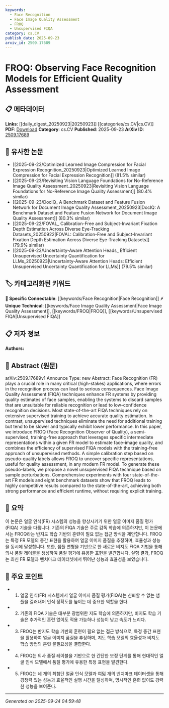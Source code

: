 ```yaml
---
keywords:
  - Face Recognition
  - Face Image Quality Assessment
  - FROQ
  - Unsupervised FIQA
category: cs.CV
publish_date: 2025-09-23
arxiv_id: 2509.17689
---
```


<!-- KEYWORD_LINKING_METADATA:
{
  "processed_timestamp": "2025-09-24T04:59:48.248531",
  "vocabulary_version": "1.0",
  "selected_keywords": [
    "Face Recognition",
    "Face Image Quality Assessment",
    "FROQ",
    "Unsupervised FIQA"
  ],
  "rejected_keywords": [],
  "similarity_scores": {
    "Face Recognition": 0.85,
    "Face Image Quality Assessment": 0.8,
    "FROQ": 0.82,
    "Unsupervised FIQA": 0.78
  },
  "extraction_method": "AI_prompt_based",
  "budget_applied": true,
  "candidates_json": {
    "candidates": [
      {
        "surface": "Face Recognition",
        "canonical": "Face Recognition",
        "aliases": [
          "FR"
        ],
        "category": "specific_connectable",
        "rationale": "Face Recognition is central to the paper's theme and connects to broader discussions in computer vision and security applications.",
        "novelty_score": 0.45,
        "connectivity_score": 0.88,
        "specificity_score": 0.7,
        "link_intent_score": 0.85
      },
      {
        "surface": "Face Image Quality Assessment",
        "canonical": "Face Image Quality Assessment",
        "aliases": [
          "FIQA"
        ],
        "category": "unique_technical",
        "rationale": "This is a specialized technique discussed in the paper, crucial for improving face recognition systems.",
        "novelty_score": 0.75,
        "connectivity_score": 0.65,
        "specificity_score": 0.85,
        "link_intent_score": 0.8
      },
      {
        "surface": "FROQ",
        "canonical": "FROQ",
        "aliases": [
          "Face Recognition Observer of Quality"
        ],
        "category": "unique_technical",
        "rationale": "FROQ is the novel method introduced in the paper, representing a key contribution to the field.",
        "novelty_score": 0.9,
        "connectivity_score": 0.6,
        "specificity_score": 0.9,
        "link_intent_score": 0.82
      },
      {
        "surface": "unsupervised FIQA technique",
        "canonical": "Unsupervised FIQA",
        "aliases": [
          "unsupervised Face Image Quality Assessment"
        ],
        "category": "unique_technical",
        "rationale": "This technique represents a significant methodological innovation in the paper, offering a training-free alternative.",
        "novelty_score": 0.8,
        "connectivity_score": 0.55,
        "specificity_score": 0.8,
        "link_intent_score": 0.78
      }
    ],
    "ban_list_suggestions": [
      "quality estimation",
      "pseudo-quality labels"
    ]
  },
  "decisions": [
    {
      "candidate_surface": "Face Recognition",
      "resolved_canonical": "Face Recognition",
      "decision": "linked",
      "scores": {
        "novelty": 0.45,
        "connectivity": 0.88,
        "specificity": 0.7,
        "link_intent": 0.85
      }
    },
    {
      "candidate_surface": "Face Image Quality Assessment",
      "resolved_canonical": "Face Image Quality Assessment",
      "decision": "linked",
      "scores": {
        "novelty": 0.75,
        "connectivity": 0.65,
        "specificity": 0.85,
        "link_intent": 0.8
      }
    },
    {
      "candidate_surface": "FROQ",
      "resolved_canonical": "FROQ",
      "decision": "linked",
      "scores": {
        "novelty": 0.9,
        "connectivity": 0.6,
        "specificity": 0.9,
        "link_intent": 0.82
      }
    },
    {
      "candidate_surface": "unsupervised FIQA technique",
      "resolved_canonical": "Unsupervised FIQA",
      "decision": "linked",
      "scores": {
        "novelty": 0.8,
        "connectivity": 0.55,
        "specificity": 0.8,
        "link_intent": 0.78
      }
    }
  ]
}
-->

# FROQ: Observing Face Recognition Models for Efficient Quality Assessment

## 📋 메타데이터

**Links**: [[daily_digest_20250923|20250923]] [[categories/cs.CV|cs.CV]]
**PDF**: [Download](https://arxiv.org/pdf/2509.17689.pdf)
**Category**: cs.CV
**Published**: 2025-09-23
**ArXiv ID**: [2509.17689](https://arxiv.org/abs/2509.17689)

## 🔗 유사한 논문
- [[2025-09-23/Optimized Learned Image Compression for Facial Expression Recognition_20250923|Optimized Learned Image Compression for Facial Expression Recognition]] (81.5% similar)
- [[2025-09-23/Revisiting Vision Language Foundations for No-Reference Image Quality Assessment_20250923|Revisiting Vision Language Foundations for No-Reference Image Quality Assessment]] (80.4% similar)
- [[2025-09-23/DocIQ_ A Benchmark Dataset and Feature Fusion Network for Document Image Quality Assessment_20250923|DocIQ: A Benchmark Dataset and Feature Fusion Network for Document Image Quality Assessment]] (80.3% similar)
- [[2025-09-22/FOVAL_ Calibration-Free and Subject-Invariant Fixation Depth Estimation Across Diverse Eye-Tracking Datasets_20250922|FOVAL: Calibration-Free and Subject-Invariant Fixation Depth Estimation Across Diverse Eye-Tracking Datasets]] (79.9% similar)
- [[2025-09-23/Uncertainty-Aware Attention Heads_ Efficient Unsupervised Uncertainty Quantification for LLMs_20250923|Uncertainty-Aware Attention Heads: Efficient Unsupervised Uncertainty Quantification for LLMs]] (79.5% similar)

## 🏷️ 카테고리화된 키워드
**🔗 Specific Connectable**: [[keywords/Face Recognition|Face Recognition]]
**⚡ Unique Technical**: [[keywords/Face Image Quality Assessment|Face Image Quality Assessment]], [[keywords/FROQ|FROQ]], [[keywords/Unsupervised FIQA|Unsupervised FIQA]]

## 📋 저자 정보

**Authors:** 

## 📄 Abstract (원문)

arXiv:2509.17689v1 Announce Type: new 
Abstract: Face Recognition (FR) plays a crucial role in many critical (high-stakes) applications, where errors in the recognition process can lead to serious consequences. Face Image Quality Assessment (FIQA) techniques enhance FR systems by providing quality estimates of face samples, enabling the systems to discard samples that are unsuitable for reliable recognition or lead to low-confidence recognition decisions. Most state-of-the-art FIQA techniques rely on extensive supervised training to achieve accurate quality estimation. In contrast, unsupervised techniques eliminate the need for additional training but tend to be slower and typically exhibit lower performance. In this paper, we introduce FROQ (Face Recognition Observer of Quality), a semi-supervised, training-free approach that leverages specific intermediate representations within a given FR model to estimate face-image quality, and combines the efficiency of supervised FIQA models with the training-free approach of unsupervised methods. A simple calibration step based on pseudo-quality labels allows FROQ to uncover specific representations, useful for quality assessment, in any modern FR model. To generate these pseudo-labels, we propose a novel unsupervised FIQA technique based on sample perturbations. Comprehensive experiments with four state-of-the-art FR models and eight benchmark datasets show that FROQ leads to highly competitive results compared to the state-of-the-art, achieving both strong performance and efficient runtime, without requiring explicit training.

## 📝 요약

이 논문은 얼굴 인식(FR) 시스템의 성능을 향상시키기 위한 얼굴 이미지 품질 평가(FIQA) 기술을 다룹니다. 기존의 FIQA 기술은 주로 감독 학습에 의존하지만, 이 논문에서는 FROQ라는 반지도 학습 기반의 훈련이 필요 없는 접근 방식을 제안합니다. FROQ는 특정 FR 모델의 중간 표현을 활용하여 얼굴 이미지 품질을 추정하며, 효율성과 성능을 동시에 달성합니다. 또한, 샘플 변형을 기반으로 한 새로운 비지도 FIQA 기법을 통해 의사 품질 레이블을 생성하여 품질 평가에 유용한 표현을 발견합니다. 실험 결과, FROQ는 최신 FR 모델과 벤치마크 데이터셋에서 뛰어난 성능과 효율성을 보였습니다.

## 🎯 주요 포인트

- 1. 얼굴 인식(FR) 시스템에서 얼굴 이미지 품질 평가(FIQA)는 신뢰할 수 없는 샘플을 걸러내어 인식 정확도를 높이는 데 중요한 역할을 한다.
- 2. 기존의 FIQA 기술은 대부분 광범위한 지도 학습에 의존하지만, 비지도 학습 기술은 추가적인 훈련 없이도 적용 가능하나 성능이 낮고 속도가 느리다.
- 3. FROQ는 반지도 학습 기반의 훈련이 필요 없는 접근 방식으로, 특정 중간 표현을 활용하여 얼굴 이미지 품질을 추정하며, 지도 학습 모델의 효율성과 비지도 학습 방법의 훈련 불필요성을 결합한다.
- 4. FROQ는 의사 품질 레이블을 기반으로 한 간단한 보정 단계를 통해 현대적인 얼굴 인식 모델에서 품질 평가에 유용한 특정 표현을 발견한다.
- 5. FROQ는 네 개의 최첨단 얼굴 인식 모델과 여덟 개의 벤치마크 데이터셋을 통해 경쟁력 있는 성능과 효율적인 실행 시간을 달성하며, 명시적인 훈련 없이도 강력한 성능을 보여준다.


---

*Generated on 2025-09-24 04:59:48*
